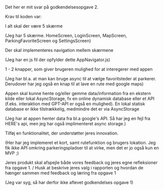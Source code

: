 Det her er mit svar på godkendelsesopgave 2.

Krav til koden var:

I alt skal der være 5 skærme

(Jeg har 5 skærme. HomeScreen, LoginScreen, MapScreen, ParkingFavoriteScreen og SettingsScreen)

Der skal implementeres navigation mellem skærmene

(Jeg har en js fil der opfylder dette AppNavigator.js)

1 - 2 knapper, som giver brugeren mulighed for at interegerer med appen

(Jeg har bl.a. at man kan bruge async til at vælge favoritsteder at parkerer. Derudover har jeg også en knap til at lave en rute med google maps)

Appen skal kunne hente og/eller gemme data/information fra en ekstern kilde eller lokal AsyncStorage, fx en online dynamisk database eller et API (f.eks. interaktion med GPT-API er også en mulighed). En lokal statisk database er ikke tilstrækkelig, medmindre det er via AsyncStorage

(Jeg har at appen henter data fra bl.a google's API. Så har jeg en fejl fra HERE's api, men jeg har også implimenteret async storage.)

Tilføj en funktionalitet, der understøtter jeres innovation.

(Her har jeg implemeret et kort, samt rutefunktion og brugers lokation. Jeg fik ikke API omkring parkeringspladser til at virke, men det er jo også kun en MVP ;)

Jeres produkt skal afspejle både vores feedback og jeres egne refleksioner fra opgave 1. / Husk at beskrive jeres valg i rapporten og hvordan de hænger sammen med feedback og læring fra opgave 1

(Jeg var syg, så har derfor ikke aflevet godkendelses opgave 1)